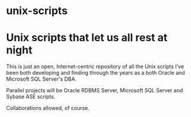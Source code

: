 # unix-scripts

# Unix scripts that let us all rest at night

This is just an open, Internet-centric repository of all the Unix scripts I've been both developing and finding through the years as a both Oracle and Microsoft SQL Server's DBA.

Parallel projects will be Oracle RDBMS Server, Microsoft SQL Server and Sybase ASE scripts.

Collaborations allowed, of course.
